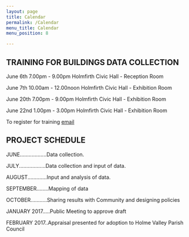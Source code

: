 ```yaml
---
layout: page
title: Calendar
permalink: /Calendar
menu_title: Calendar
menu_position: 8

---
```

## TRAINING FOR BUILDINGS DATA COLLECTION
June 6th    7.00pm - 9.00pm        Holmfirth Civic Hall - Reception Room

June 7th   10.00am - 12.00noon     Holmfirth Civic Hall - Exhibition Room

June 20th   7.00pm - 9.00pm        Holmfirth Civic Hall - Exhibition Room

June 22nd   1.00pm - 3.00pm        Holmfirth Civic Hall - Exhibition Room

To register for training [email](mailto:Holmfirthconservation@outlook.com)


## PROJECT SCHEDULE
JUNE..................Data collection.

JULY..................Data collection and input of data.

AUGUST.............Input and analysis of data.

SEPTEMBER........Mapping of data

OCTOBER...........Sharing results with Community and designing policies

JANUARY 2017.....Public Meeting to approve draft

FEBRUARY 2017..Appraisal presented for adoption to Holme Valley Parish Council



